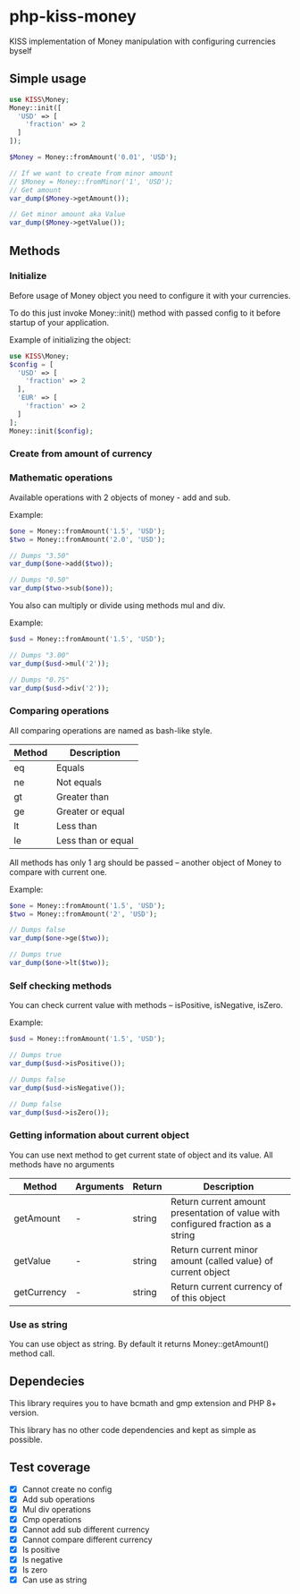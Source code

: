 # php-kiss-money

KISS implementation of Money manipulation with configuring currencies byself

## Simple usage

```php
use KISS\Money;
Money::init([
  'USD' => [
    'fraction' => 2
  ]
]);

$Money = Money::fromAmount('0.01', 'USD');

// If we want to create from minor amount
// $Money = Money::fromMinor('1', 'USD');
// Get amount
var_dump($Money->getAmount());

// Get minor amount aka Value
var_dump($Money->getValue());
```

## Methods

### Initialize 

Before usage of Money object you need to configure it with your currencies.

To do this just invoke Money::init() method with passed config to it before startup of your application.

Example of initializing the object:

```php
use KISS\Money;
$config = [
  'USD' => [
    'fraction' => 2
  ],
  'EUR' => [
    'fraction' => 2
  ]
];
Money::init($config);
```

### Create from amount of currency

### Mathematic operations

Available operations with 2 objects of money - add and sub.

Example:

```php
$one = Money::fromAmount('1.5', 'USD');
$two = Money::fromAmount('2.0', 'USD');

// Dumps "3.50"
var_dump($one->add($two));

// Dumps "0.50"
var_dump($two->sub($one));
```

You also can multiply or divide using methods mul and div.

Example:

```php
$usd = Money::fromAmount('1.5', 'USD');

// Dumps "3.00"
var_dump($usd->mul('2'));

// Dumps "0.75"
var_dump($usd->div('2'));
```

### Comparing operations

All comparing operations are named as bash-like style.

| Method | Description |
|-|-|
| eq | Equals |
| ne | Not equals |
| gt | Greater than |
| ge | Greater or equal |
| lt | Less than |
| le | Less than or equal |

All methods has only 1 arg should be passed – another object of Money to compare with current one.

Example:

```php
$one = Money::fromAmount('1.5', 'USD');
$two = Money::fromAmount('2', 'USD');

// Dumps false
var_dump($one->ge($two));

// Dumps true
var_dump($one->lt($two));
```

### Self checking methods

You can check current value with methods – isPositive, isNegative, isZero.

Example:

```php
$usd = Money::fromAmount('1.5', 'USD');

// Dumps true
var_dump($usd->isPositive());

// Dumps false
var_dump($usd->isNegative());

// Dump false
var_dump($usd->isZero());
```

### Getting information about current object

You can use next method to get current state of object and its value. All methods have no arguments

| Method | Arguments | Return | Description |
|-|-|-|-|
| getAmount | - | string |Return current amount presentation of value with configured fraction as a string |
| getValue | - | string | Return current minor amount (called value) of current object |
| getCurrency | - | string | Return current currency of of this object |

### Use as string

You can use object as string. By default it returns Money::getAmount() method call.

## Dependecies

This library requires you to have bcmath and gmp extension and PHP 8+ version.

This library has no other code dependencies and kept as simple as possible.

## Test coverage

- [x] Cannot create no config
- [x] Add sub operations
- [x] Mul div operations
- [x] Cmp operations
- [x] Cannot add sub different currency
- [x] Cannot compare different currency
- [x] Is positive
- [x] Is negative
- [x] Is zero
- [x] Can use as string